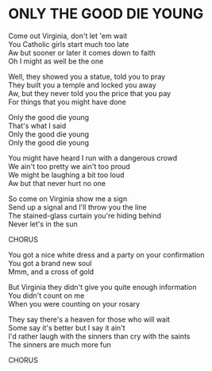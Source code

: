 # ONLY THE GOOD DIE YOUNG

Come out Virginia, don't let 'em wait\
You Catholic girls start much too late\
Aw but sooner or later it comes down to faith\
Oh I might as well be the one

Well, they showed you a statue, told you to pray\
They built you a temple and locked you away\
Aw, but they never told you the price that you pay\
For things that you might have done

Only the good die young\
That's what I said\
Only the good die young\
Only the good die young

You might have heard I run with a dangerous crowd\
We ain't too pretty we ain't too proud\
We might be laughing a bit too loud\
Aw but that never hurt no one

So come on Virginia show me a sign\
Send up a signal and I'll throw you the line\
The stained-glass curtain you're hiding behind\
Never let's in the sun

CHORUS

You got a nice white dress and a party on your confirmation\
You got a brand new soul\
Mmm, and a cross of gold

But Virginia they didn't give you quite enough information\
You didn't count on me\
When you were counting on your rosary

They say there's a heaven for those who will wait\
Some say it's better but I say it ain't\
I'd rather laugh with the sinners than cry with the saints\
The sinners are much more fun

CHORUS